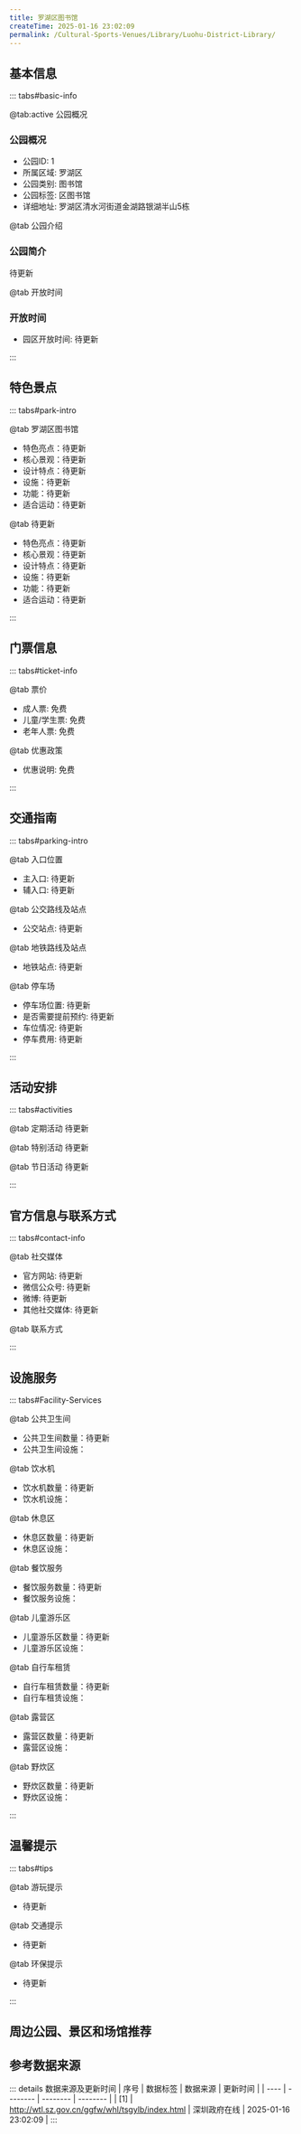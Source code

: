 ```yaml
---
title: 罗湖区图书馆
createTime: 2025-01-16 23:02:09
permalink: /Cultural-Sports-Venues/Library/Luohu-District-Library/
---
```



<script setup>
import ImageSwiper from '/.vuepress/theme/components/ImageSwiper.vue'
// 轮播图数据
const swiperItems = [
    {
                link: 'https://cn.bing.com/th?id=OHR.AlfanzinaLighthouse_ZH-CN9704515669_1920x1080.webp',
                title: '罗湖区图书馆',
                description: '待更新...',
                author: '深圳政府在线',
                date: '2025/01/16'
                },
  {
                link: 'https://cn.bing.com/th?id=OHR.AlfanzinaLighthouse_ZH-CN9704515669_1920x1080.webp',
                title: '罗湖区图书馆',
                description: '待更新...',
                author: '深圳政府在线',
                date: '2025/01/16'
                }
]
// 配置项
const swiperConfig = {
  height: 500,
  showInfo: true
}
</script>
<!-- 轮播图组件 -->
<ImageSwiper :items="swiperItems" :config="swiperConfig" />



## 基本信息

::: tabs#basic-info

@tab:active 公园概况
### 公园概况
- 公园ID: 1
- 所属区域: 罗湖区
- 公园类别: 图书馆
- 公园标签: 区图书馆
- 详细地址: 罗湖区清水河街道金湖路银湖半山5栋

@tab 公园介绍
### 公园简介
待更新

@tab 开放时间
### 开放时间
- 园区开放时间: 待更新

:::

## 特色景点

::: tabs#park-intro

@tab 罗湖区图书馆
<ImageCard
image="https://cn.bing.com/th?id=OHR.AlfanzinaLighthouse_ZH-CN9704515669_1920x1080.webp"
    title="罗湖区图书馆"
    description="待更新"
    date=""
    author="深圳政府在线"
/>


- 特色亮点：待更新
- 核心景观：待更新
- 设计特点：待更新
- 设施：待更新
- 功能：待更新
- 适合运动：待更新

@tab 待更新
<ImageCard
image="https://cn.bing.com/th?id=OHR.AlfanzinaLighthouse_ZH-CN9704515669_1920x1080.webp"
    title="罗湖区图书馆"
    description="待更新"
    date=""
    author="深圳政府在线"
/>


- 特色亮点：待更新
- 核心景观：待更新
- 设计特点：待更新
- 设施：待更新
- 功能：待更新
- 适合运动：待更新

:::

## 门票信息

::: tabs#ticket-info

@tab 票价
- 成人票: 免费
- 儿童/学生票: 免费
- 老年人票: 免费

@tab 优惠政策
- 优惠说明: 免费

:::

## 交通指南

::: tabs#parking-intro

@tab 入口位置
- 主入口: 待更新
- 辅入口: 待更新

@tab 公交路线及站点
- 公交站点: 待更新

@tab 地铁路线及站点
- 地铁站点: 待更新

@tab 停车场
- 停车场位置: 待更新
- 是否需要提前预约: 待更新
- 车位情况: 待更新
- 停车费用: 待更新

:::

## 活动安排

::: tabs#activities

@tab 定期活动
待更新

@tab 特别活动
待更新

@tab 节日活动
待更新

:::

## 官方信息与联系方式

::: tabs#contact-info

@tab 社交媒体
- 官方网站: 待更新
- 微信公众号: 待更新
- 微博: 待更新
- 其他社交媒体: 待更新

@tab 联系方式

:::

## 设施服务

::: tabs#Facility-Services

@tab 公共卫生间
- 公共卫生间数量：待更新
- 公共卫生间设施：

@tab 饮水机
- 饮水机数量：待更新
- 饮水机设施：

@tab 休息区
- 休息区数量：待更新
- 休息区设施：

@tab 餐饮服务
- 餐饮服务数量：待更新
- 餐饮服务设施：

@tab 儿童游乐区
- 儿童游乐区数量：待更新
- 儿童游乐区设施：

@tab 自行车租赁
- 自行车租赁数量：待更新
- 自行车租赁设施：

@tab 露营区
- 露营区数量：待更新
- 露营区设施：

@tab 野炊区
- 野炊区数量：待更新
- 野炊区设施：

:::

## 温馨提示

::: tabs#tips

@tab 游玩提示
- 待更新

@tab 交通提示
- 待更新

@tab 环保提示
- 待更新

:::

## 周边公园、景区和场馆推荐

<CardGrid>
  <ImageCard
        image="https://www.sz.gov.cn/img/4/4099/4099250/11134173.png"
        title="盐田区图书馆"
        description="盐田区图书馆位于盐田区行政办公大楼西侧深盐路2128号,建筑面积14854平方米（其中：新馆馆舍面积11699平方米，书库面积3155平方米），总馆藏书量约56.46万册，读者坐席1,500个，以“智慧+海洋”为发展定位，集数字化、特色化、智慧化于一身，是辖区海洋旅游文化重要部分，也是盐田城区文化内涵和文化品味的重要象征。全馆设有：少儿图书借阅区、少儿多媒体阅览区、玩具图书馆、下沉广场、爱读亭、书之城堡、报刊阅览区、视障阅览室、读海书吧、多功能报告厅、图书借阅区、体验区、电子阅览区、创客空间、视听服务区、视听播放室、拾贝区、地方文献室、海洋文化园、4D 影院、DIY 活动中心等功能区。全年天天对读者开放。"
        href="/Cultural-Sports-Venues/Library/Yantian-District-Library/"
        author="待更新"
        date="2025/01/02"
      />
      <ImageCard
        image="https://www.sz.gov.cn/img/4/4099/4099250/11134173.png"
        title="盐田区图书馆"
        description="盐田区图书馆位于盐田区行政办公大楼西侧深盐路2128号,建筑面积14854平方米（其中：新馆馆舍面积11699平方米，书库面积3155平方米），总馆藏书量约56.46万册，读者坐席1,500个，以“智慧+海洋”为发展定位，集数字化、特色化、智慧化于一身，是辖区海洋旅游文化重要部分，也是盐田城区文化内涵和文化品味的重要象征。全馆设有：少儿图书借阅区、少儿多媒体阅览区、玩具图书馆、下沉广场、爱读亭、书之城堡、报刊阅览区、视障阅览室、读海书吧、多功能报告厅、图书借阅区、体验区、电子阅览区、创客空间、视听服务区、视听播放室、拾贝区、地方文献室、海洋文化园、4D 影院、DIY 活动中心等功能区。全年天天对读者开放。"
        href="/Cultural-Sports-Venues/Library/Yantian-District-Library/"
        author="待更新"
        date="2025/01/02"
      />
    </CardGrid>


## 参考数据来源

::: details 数据来源及更新时间
| 序号 | 数据标签 | 数据来源 | 更新时间 |
| ---- | -------- | -------- | -------- |
| [1] | http://wtl.sz.gov.cn/ggfw/whl/tsgylb/index.html | 深圳政府在线 | 2025-01-16 23:02:09 |
:::


